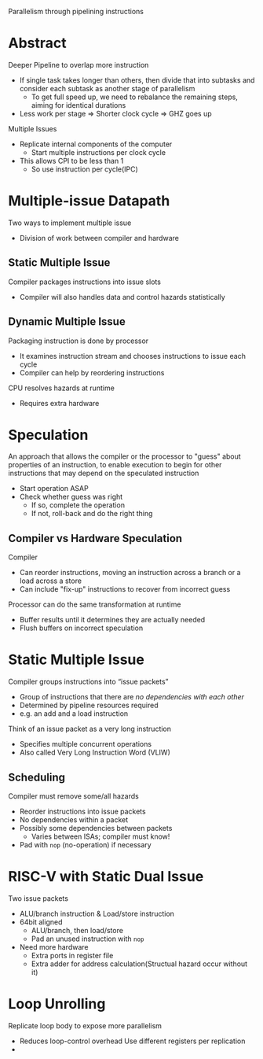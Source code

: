 Parallelism through pipelining instructions

# Abstract
Deeper Pipeline to overlap more instruction
- If single task takes longer than others, then divide that into subtasks and consider each subtask as another stage of parallelism
	- To get full speed up, we need to rebalance the remaining steps, aiming for identical durations
- Less work per stage $\Rightarrow$ Shorter clock cycle $\Rightarrow$ GHZ goes up

Multiple Issues
- Replicate internal components of the computer
	- Start multiple instructions per clock cycle
- This allows CPI to be less than 1
	- So use instruction per cycle(IPC)

# Multiple-issue Datapath
Two ways to implement multiple issue
- Division of work between compiler and hardware

## Static Multiple Issue
Compiler packages instructions into issue slots
- Compiler will also handles data and control hazards statistically

## Dynamic Multiple Issue
Packaging instruction is done by processor
- It examines instruction stream and chooses instructions to issue each cycle
- Compiler can help by reordering instructions

CPU resolves hazards at runtime
- Requires extra hardware

# Speculation
An approach that allows the compiler or the processor to "guess" about properties of an instruction, to enable execution to begin for other instructions that may depend on the speculated instruction
- Start operation ASAP
- Check whether guess was right
	- If so, complete the operation
	- If not, roll-back and do the right thing

## Compiler vs Hardware Speculation
Compiler 
- Can reorder instructions, moving an instruction across a branch or a load across a store
- Can include "fix-up" instructions to recover from incorrect guess

Processor can do the same transformation at runtime
- Buffer results until it determines they are actually needed
- Flush buffers on incorrect speculation

# Static Multiple Issue
Compiler groups instructions into “issue packets”
- Group of instructions that there are *no dependencies with each other*
- Determined by pipeline resources required
- e.g. an add and a load instruction

Think of an issue packet as a very long instruction
- Specifies multiple concurrent operations
- Also called Very Long Instruction Word (VLIW)

## Scheduling
Compiler must remove some/all hazards
- Reorder instructions into issue packets 
- No dependencies within a packet
- Possibly some dependencies between packets 
	- Varies between ISAs; compiler must know! 
- Pad with `nop` (no-operation) if necessary

# RISC-V with Static Dual Issue
Two issue packets
- ALU/branch instruction & Load/store instruction
- 64bit aligned
	- ALU/branch, then load/store
	- Pad an unused instruction with `nop`
- Need more hardware
	- Extra ports in register file
	- Extra adder for address calculation(Structual hazard occur without it)

# Loop Unrolling
Replicate loop body to expose more parallelism
- Reduces loop-control overhead
Use different registers per replication
- 

